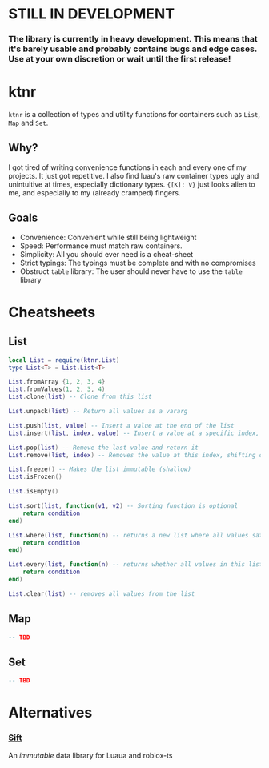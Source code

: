 # STILL IN DEVELOPMENT
### The library is currently in heavy development. This means that it's barely usable and probably contains bugs and edge cases. Use at your own discretion or wait until the first release!

# ktnr
`ktnr` is a collection of types and utility functions for containers such as `List`, `Map` and `Set`.
## Why?
I got tired of writing convenience functions in each and every one of my projects. It just got repetitive.
I also find luau's raw container types ugly and unintuitive at times, especially dictionary types. `{[K]: V}` just looks alien to me, and especially to my (already cramped) fingers.
## Goals
+ Convenience: Convenient while still being lightweight
+ Speed: Performance must match raw containers.
+ Simplicity: All you should ever need is a cheat-sheet
+ Strict typings: The typings must be complete and with no compromises
+ Obstruct `table` library: The user should never have to use the `table` library
# Cheatsheets
## List
```lua
local List = require(ktnr.List)
type List<T> = List.List<T>

List.fromArray {1, 2, 3, 4}
List.fromValues(1, 2, 3, 4)
List.clone(list) -- Clone from this list

List.unpack(list) -- Return all values as a vararg

List.push(list, value) -- Insert a value at the end of the list
List.insert(list, index, value) -- Insert a value at a specific index, shifting other values up if necessary

List.pop(list) -- Remove the last value and return it
List.remove(list, index) -- Removes the value at this index, shifting other values down if necessary

List.freeze() -- Makes the list immutable (shallow)
List.isFrozen()

List.isEmpty()

List.sort(list, function(v1, v2) -- Sorting function is optional
	return condition
end)

List.where(list, function(n) -- returns a new list where all values satisfy this condition
	return condition
end)

List.every(list, function(n) -- returns whether all values in this list satisfy this condition
	return condition
end)

List.clear(list) -- removes all values from the list
```
## Map
```lua
-- TBD
```
## Set
```lua
-- TBD
```
# Alternatives
### [Sift](https://github.com/csqrl/sift)
An *immutable* data library for Luaua and roblox-ts